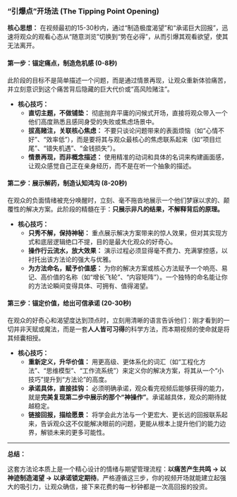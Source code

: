 ### **“引爆点”开场法 (The Tipping Point Opening)**

**核心思想：** 在视频最初的15-30秒内，通过“制造极度渴望”和“承诺巨大回报”，迅速将观众的观看心态从“随意浏览”切换到“势在必得”，从而引爆其观看欲望，使其无法离开。

#### **第一步：锚定痛点，制造危机感 (0-8秒)**

此阶段的目标不是简单描述一个问题，而是通过情景再现，让观众重新体验痛苦，并立刻意识到这个痛苦背后隐藏的巨大代价或“高风险赌注”。

*   **核心技巧：**
    *   **直切主题，不做铺垫：** 彻底抛弃平庸的问候式开场，直接将观众带入一个他们高度熟悉且感同身受的失败或焦虑场景中。
    *   **拔高赌注，关联核心焦虑：** 不要只谈论问题带来的表面烦恼（如“心情不好”、“效率低”），而是要将其与观众最核心的焦虑联系起来（如“项目烂尾”、“错失机遇”、“金钱损失”）。
    *   **情景再现，而非概念描述：** 使用精准的动词和具体的名词来构建画面感，让观众感觉自己正在亲身经历，而不是在听一个抽象的描述。

#### **第二步：展示解药，制造认知鸿沟 (8-20秒)**

在观众的负面情绪被充分唤醒时，立刻、毫不拖沓地展示一个他们梦寐以求的、颠覆性的解决方案。此阶段的精髓在于：**只展示非凡的结果，不解释背后的原理。**

*   **核心技巧：**
    *   **只秀不解，保持神秘：** 重点展示解决方案带来的惊人效果，但对其实现方式和底层逻辑绝口不提，目的是最大化观众的好奇心。
    *   **操作行云流水，放大效果：** 演示过程必须显得毫不费力、充满掌控感，以衬托出该方法论的强大与优雅。
    *   **为方法命名，赋予价值感：** 为你的解决方案或核心方法赋予一个响亮、易记、高价值的名称（如“增长飞轮”、“内容矩阵”）。一个独特的命名能让你的方法论瞬间变得具体、可拥有、值得渴望。

#### **第三步：锚定价值，给出可信承诺 (20-30秒)**

在观众的好奇心和渴望度达到顶点时，立刻用清晰的语言告诉他们：刚才看到的一切并非天赋或魔法，而是一套**人人皆可习得**的科学方法，而本期视频的使命就是将其倾囊相授。

*   **核心技巧：**
    *   **重新定义，升华价值：** 用更高级、更体系化的词汇（如“工程化方法”、“思维模型”、“工作流系统”）来定义你的解决方案，将其从一个“小技巧”提升到“方法论”的高度。
    *   **承诺具体，直接挂钩：** 必须明确承诺，观众看完视频后能够获得的能力，就是**完美复现第二步中展示的那个“神操作”**。承诺越具体，观众的期待就越稳定。
    *   **链接回报，描绘愿景：** 将学会此方法与一个更宏大、更长远的回报联系起来，告诉观众这不仅能解决眼前的问题，更能从根本上提升他们的能力边界，解锁未来的更多可能性。

---
**总结：**

这套方法论本质上是一个精心设计的情绪与期望管理流程：**以痛苦产生共鸣 → 以神迹制造渴望 → 以承诺锁定期待**。严格遵循这三步，你的视频开场就能建立起强大的吸引力，让观众确信，接下来花费的每一秒钟都是一次高回报的投资。 